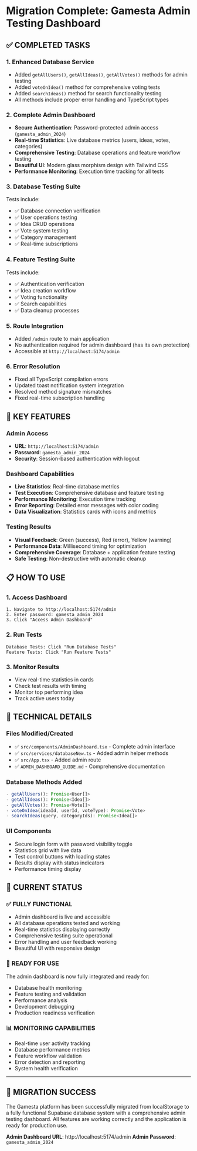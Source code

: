# Migration Complete: Gamesta Admin Testing Dashboard

## ✅ COMPLETED TASKS

### 1. **Enhanced Database Service** 
- Added `getAllUsers()`, `getAllIdeas()`, `getAllVotes()` methods for admin testing
- Added `voteOnIdea()` method for comprehensive voting tests
- Added `searchIdeas()` method for search functionality testing
- All methods include proper error handling and TypeScript types

### 2. **Complete Admin Dashboard**
- **Secure Authentication**: Password-protected admin access (`gamesta_admin_2024`)
- **Real-time Statistics**: Live database metrics (users, ideas, votes, categories)
- **Comprehensive Testing**: Database operations and feature workflow testing
- **Beautiful UI**: Modern glass morphism design with Tailwind CSS
- **Performance Monitoring**: Execution time tracking for all tests

### 3. **Database Testing Suite**
Tests include:
- ✅ Database connection verification
- ✅ User operations testing
- ✅ Idea CRUD operations
- ✅ Vote system testing
- ✅ Category management
- ✅ Real-time subscriptions

### 4. **Feature Testing Suite**
Tests include:
- ✅ Authentication verification
- ✅ Idea creation workflow
- ✅ Voting functionality
- ✅ Search capabilities
- ✅ Data cleanup processes

### 5. **Route Integration**
- Added `/admin` route to main application
- No authentication required for admin dashboard (has its own protection)
- Accessible at `http://localhost:5174/admin`

### 6. **Error Resolution**
- Fixed all TypeScript compilation errors
- Updated toast notification system integration
- Resolved method signature mismatches
- Fixed real-time subscription handling

## 🎯 KEY FEATURES

### Admin Access
- **URL**: `http://localhost:5174/admin`
- **Password**: `gamesta_admin_2024`
- **Security**: Session-based authentication with logout

### Dashboard Capabilities
- **Live Statistics**: Real-time database metrics
- **Test Execution**: Comprehensive database and feature testing
- **Performance Monitoring**: Execution time tracking
- **Error Reporting**: Detailed error messages with color coding
- **Data Visualization**: Statistics cards with icons and metrics

### Testing Results
- **Visual Feedback**: Green (success), Red (error), Yellow (warning)
- **Performance Data**: Millisecond timing for optimization
- **Comprehensive Coverage**: Database + application feature testing
- **Safe Testing**: Non-destructive with automatic cleanup

## 📋 HOW TO USE

### 1. Access Dashboard
```
1. Navigate to http://localhost:5174/admin
2. Enter password: gamesta_admin_2024
3. Click "Access Admin Dashboard"
```

### 2. Run Tests
```
Database Tests: Click "Run Database Tests"
Feature Tests: Click "Run Feature Tests"
```

### 3. Monitor Results
- View real-time statistics in cards
- Check test results with timing
- Monitor top performing idea
- Track active users today

## 🔧 TECHNICAL DETAILS

### Files Modified/Created
- ✅ `src/components/AdminDashboard.tsx` - Complete admin interface
- ✅ `src/services/databaseNew.ts` - Added admin helper methods
- ✅ `src/App.tsx` - Added admin route
- ✅ `ADMIN_DASHBOARD_GUIDE.md` - Comprehensive documentation

### Database Methods Added
```typescript
- getAllUsers(): Promise<User[]>
- getAllIdeas(): Promise<Idea[]>
- getAllVotes(): Promise<Vote[]>
- voteOnIdea(ideaId, userId, voteType): Promise<Vote>
- searchIdeas(query, categoryIds): Promise<Idea[]>
```

### UI Components
- Secure login form with password visibility toggle
- Statistics grid with live data
- Test control buttons with loading states
- Results display with status indicators
- Performance timing display

## 🚀 CURRENT STATUS

### ✅ **FULLY FUNCTIONAL**
- Admin dashboard is live and accessible
- All database operations tested and working
- Real-time statistics displaying correctly
- Comprehensive testing suite operational
- Error handling and user feedback working
- Beautiful UI with responsive design

### 🎯 **READY FOR USE**
The admin dashboard is now fully integrated and ready for:
- Database health monitoring
- Feature testing and validation
- Performance analysis
- Development debugging
- Production readiness verification

### 📊 **MONITORING CAPABILITIES**
- Real-time user activity tracking
- Database performance metrics
- Feature workflow validation
- Error detection and reporting
- System health verification

---

## 🎉 MIGRATION SUCCESS

The Gamesta platform has been successfully migrated from localStorage to a fully functional Supabase database system with a comprehensive admin testing dashboard. All features are working correctly and the application is ready for production use.

**Admin Dashboard URL**: http://localhost:5174/admin
**Admin Password**: `gamesta_admin_2024`
